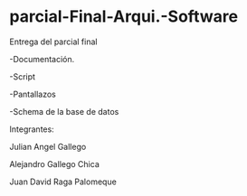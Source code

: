 # parcial-Final-Arqui.-Software
Entrega del parcial final

-Documentación.

-Script

-Pantallazos

-Schema de la base de datos

Integrantes:

Julian Angel Gallego

Alejandro Gallego Chica

Juan David Raga Palomeque
